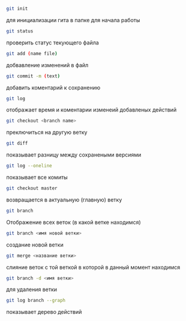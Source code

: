 ``` sh
git init
``` 
для инициализации гита в папке для начала работы

``` sh
git status
``` 
проверить статус текующего файла

``` sh
git add (name file)
``` 
добвавление изменений в файл

``` sh
git commit -m (text)
```
добавить коментарий к сохранению

``` sh
git log
```
отображает время и коментарии изменеий добавленых действий

``` sh
git checkout <branch name>
```
преключиться на другую ветку

``` sh
git diff
```
показывает разницу между сохранеными версиями

``` sh
git log --oneline 
```
показывает все комиты

``` sh
git checkout master
```
возвращается в актуальную (главную) ветку

```sh
git branch
```
Отображение всех веток (в какой ветке находимся)

``` sh
git branch <имя новой ветки>
```
создание новой ветки

``` sh
git merge <название ветки>
```
слияние веток с той веткой в которой в данный момент находимся

``` sh
git branch -d <имя ветки>
```
для удаления ветки

``` sh
git log branch --graph
``` 
показывает дерево действий